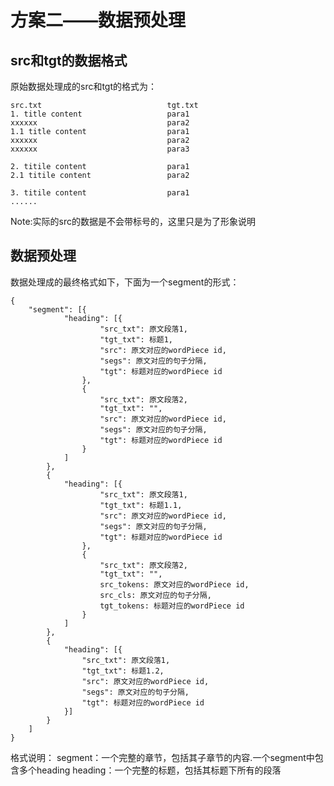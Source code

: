 # 方案二——数据预处理

## src和tgt的数据格式
原始数据处理成的src和tgt的格式为：
```
src.txt                            tgt.txt
1. title content                   para1
xxxxxx                             para2
1.1 title content                  para1
xxxxxx                             para2
xxxxxx                             para3

2. titile content                  para1
2.1 titile content                 para2

3. titile content                  para1
......
```

Note:实际的src的数据是不会带标号的，这里只是为了形象说明


## 数据预处理
数据处理成的最终格式如下，下面为一个segment的形式：
```
{
	"segment": [{
			"heading": [{
					"src_txt": 原文段落1,
					"tgt_txt": 标题1,
					"src": 原文对应的wordPiece id,
					"segs": 原文对应的句子分隔,
					"tgt": 标题对应的wordPiece id
				},
				{
					"src_txt": 原文段落2,
					"tgt_txt": "",
					"src": 原文对应的wordPiece id,
					"segs": 原文对应的句子分隔,
					"tgt": 标题对应的wordPiece id
				}
			]
		},
		{
			"heading": [{
					"src_txt": 原文段落1,
					"tgt_txt": 标题1.1,
					"src": 原文对应的wordPiece id,
					"segs": 原文对应的句子分隔,
					"tgt": 标题对应的wordPiece id
				},
				{
					"src_txt": 原文段落2,
					"tgt_txt": "",
					src_tokens: 原文对应的wordPiece id,
					src_cls: 原文对应的句子分隔,
					tgt_tokens: 标题对应的wordPiece id
				}
			]
		},
		{
			"heading": [{
				"src_txt": 原文段落1,
				"tgt_txt": 标题1.2,
				"src": 原文对应的wordPiece id,
				"segs": 原文对应的句子分隔,
				"tgt": 标题对应的wordPiece id
			}]
		}
	]
}
```
格式说明：
segment：一个完整的章节，包括其子章节的内容.一个segment中包含多个heading
heading：一个完整的标题，包括其标题下所有的段落


